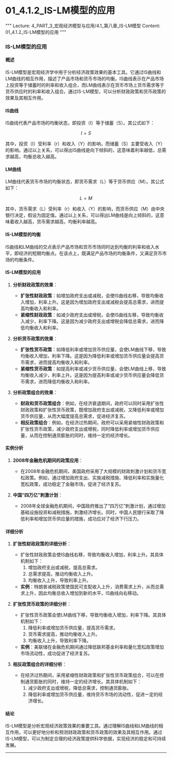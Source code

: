 # 01_4.1.2_IS-LM模型的应用

"""
Lecture: 4_PART_3_宏观经济模型与应用/4.1_第八章_IS-LM模型
Content: 01_4.1.2_IS-LM模型的应用
"""

### IS-LM模型的应用

#### 概述

IS-LM模型是宏观经济学中用于分析经济政策效果的基本工具。它通过IS曲线和LM曲线的相互作用，描述了产品市场和货币市场的均衡。IS曲线表示在产品市场上投资等于储蓄时的利率和收入组合，而LM曲线表示在货币市场上货币需求等于货币供应时的利率和收入组合。通过IS-LM模型，可以分析财政政策和货币政策的效果及其相互作用。

#### IS曲线

IS曲线代表产品市场的均衡状态，即投资（I）等于储蓄（S）。其公式如下：

$$ I = S $$

其中，投资（I）受利率（r）和收入（Y）的影响，而储蓄（S）主要受收入（Y）的影响。通过以上关系，可以得出IS曲线是向下倾斜的，这意味着利率越低，总需求越高，均衡总收入越高。

#### LM曲线

LM曲线代表货币市场的均衡状态，即货币需求（L）等于货币供应（M）。其公式如下：

$$ L = M $$

其中，货币需求（L）受利率（r）和收入（Y）的影响，而货币供应（M）由中央银行决定，假设为固定值。通过以上关系，可以得出LM曲线是向上倾斜的，这意味着收入越高，货币需求越高，均衡利率越高。

#### IS-LM模型的均衡

IS曲线和LM曲线的交点表示产品市场和货币市场同时达到均衡的利率和收入水平，即经济的短期均衡点。在该点上，既满足产品市场的均衡条件，又满足货币市场的均衡条件。

#### IS-LM模型的应用

1. **分析财政政策的效果**：
   - **扩张性财政政策**：如增加政府支出或减税，会使IS曲线右移，导致均衡收入增加，利率上升。这是因为增加政府支出或减税会提高总需求，进而提高均衡收入和利率。
   - **紧缩性财政政策**：如减少政府支出或增税，会使IS曲线左移，导致均衡收入减少，利率下降。这是因为减少政府支出或增税会降低总需求，进而降低均衡收入和利率。

2. **分析货币政策的效果**：
   - **扩张性货币政策**：如降低利率或增加货币供应量，会使LM曲线下移，导致均衡收入增加，利率下降。这是因为降低利率或增加货币供应量会提高货币需求，进而提高均衡收入和利率。
   - **紧缩性货币政策**：如提高利率或减少货币供应量，会使LM曲线上移，导致均衡收入减少，利率上升。这是因为提高利率或减少货币供应量会降低货币需求，进而降低均衡收入和利率。

3. **分析政策组合的效果**：
   - **财政和货币政策组合**：例如，在经济衰退期间，政府可以同时采用扩张性财政政策和扩张性货币政策，既增加政府支出或减税，又降低利率或增加货币供应量，从而大幅度提高总需求，促进经济复苏。
   - **相反政策组合**：例如，在经济过热期间，政府可以采用紧缩性财政政策和扩张性货币政策，减少政府支出或增税，同时降低利率或增加货币供应量，从而在控制通货膨胀的同时，维持一定的经济增长。

#### 实例分析

1. **2008年金融危机期间的政策应用**：
   - 在2008年金融危机期间，美国政府采用了大规模的财政刺激计划和货币宽松政策。例如，通过增加政府支出、实施减税措施、降低利率和实施量化宽松政策，成功稳定了金融市场，促进了经济复苏。

2. **中国“四万亿”刺激计划**：
   - 2008年全球金融危机期间，中国政府推出了“四万亿”刺激计划，通过增加基础设施投资和减税措施，刺激经济增长。同时，中国人民银行采取了降低利率和增加货币供应量的措施，成功应对了经济下行压力。

#### 详细分析

1. **扩张性财政政策的详细分析**：
   - 扩张性财政政策会使IS曲线右移，导致均衡收入增加，利率上升。其具体机制如下：
     1. 增加政府支出或减税，提高总需求。
     2. 总需求提高，推动均衡收入上升。
     3. 均衡收入上升，导致利率上升。
   - **实例**：特朗普减税政策使国民可支配收入上升，消费需求上升，从而总需求上升，因此均衡总收入增加到新的水平，IS曲线向右移动。

2. **扩张性货币政策的详细分析**：
   - 扩张性货币政策会使LM曲线下移，导致均衡收入增加，利率下降。其具体机制如下：
     1. 降低利率或增加货币供应量，提高货币需求。
     2. 货币需求提高，推动均衡收入上升。
     3. 均衡收入上升，导致利率下降。
   - **实例**：美联储在金融危机期间通过降低联邦基金利率和量化宽松政策增加市场流动性，成功促进了经济复苏。

3. **相反政策组合的详细分析**：
   - 在经济过热期间，采用紧缩性财政政策和扩张性货币政策组合，可以在控制通货膨胀的同时，维持一定的经济增长。其具体机制如下：
     1. 减少政府支出或增税，降低总需求，控制通货膨胀。
     2. 降低利率或增加货币供应量，维持货币市场的流动性，促进一定的经济增长。

#### 结论

IS-LM模型是分析宏观经济政策效果的重要工具。通过理解IS曲线和LM曲线的相互作用，可以更好地分析和预测财政政策和货币政策的效果及其相互作用。通过IS-LM模型，可以为制定合理的经济政策提供科学依据，实现经济的稳定和可持续发展。

---